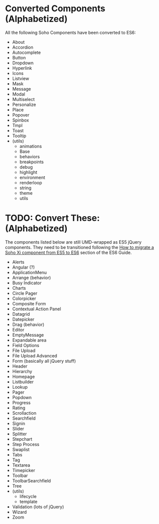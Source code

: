 # Converted Components (Alphabetized)

All the following Soho Components have been converted to ES6:

* About
* Accordion
* Autocomplete
* Button
* Dropdown
* Hyperlink
* Icons
* Listview
* Mask
* Message
* Modal
* Multiselect
* Personalize
* Place
* Popover
* Spinbox
* Tmpl
* Toast
* Tooltip
* (utils)
  - animations
  - Base
  - behaviors
  - breakpoints
  - debug
  - highlight
  - environment
  - renderloop
  - string
  - theme
  - utils


# TODO: Convert These: (Alphabetized)

The components listed below are still UMD-wrapped as ES5 jQuery components.  They need to be transitioned following the [How to migrate a Soho Xi component from ES5 to ES6](./ES5-TO-ES6.md) section of the ES6 Guide.

* Alerts
* Angular (?)
* ApplicationMenu
* Arrange (behavior)
* Busy Indicator
* Charts
* Circle Pager
* Colorpicker
* Composite Form
* Contextual Action Panel
* Datagrid
* Datepicker
* Drag (behavior)
* Editor
* EmptyMessage
* Expandable area
* Field Options
* File Upload
* File Upload Advanced
* Form (basically all jQuery stuff)
* Header
* Hierarchy
* Homepage
* Listbuilder
* Lookup
* Pager
* Popdown
* Progress
* Rating
* Scrollaction
* Searchfield
* Signin
* Slider
* Splitter
* Stepchart
* Step Process
* Swaplist
* Tabs
* Tag
* Textarea
* Timepicker
* Toolbar
* ToolbarSearchfield
* Tree
* (utils)
  - lifecycle
  - template
* Validation (lots of jQuery)
* Wizard
* Zoom
